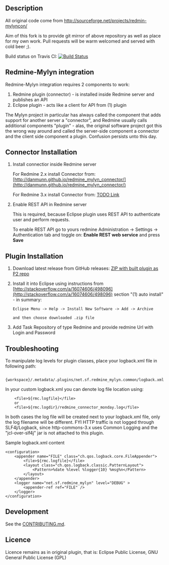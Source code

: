 
Description
-------------------------

All original code come from http://sourceforge.net/projects/redmin-mylyncon/

Aim of this fork is to provide git mirror of above repository as well as place for my own work.
Pull requests will be warm welcomed and served with cold beer ;).

Build status on Travis CI:
[![Build Status](https://travis-ci.org/ljader/redmine-mylyn-plugin.svg)](https://travis-ci.org/ljader/redmine-mylyn-plugin)

Redmine-Mylyn integration
-------------------------

Redmine-Mylyn integration requires 2 components to work:

1. Redmine plugin (connector) - is installed inside Redmine server and publishes an API
2. Eclipse plugin - acts like a client for API from (1) plugin

The Mylyn project in particular has always called the component that adds support for another server a "connector", 
and Redmine usually calls additional components "plugin" - alas, 
the original software project got this the wrong way around and called the server-side component a connector
and the client side component a plugin. Confusion persists unto this day.

Connector Installation
-------------------------

1. Install connectior inside Redmine server
    
    For Redmine 2.x install Connector from:
    [http://danmunn.github.io/redmine_mylyn_connector/](http://danmunn.github.io/redmine_mylyn_connector/)
     
    For Redmine 3.x install Connector from:
    [TODO Link](http://google.com)
     
2. Enable REST API in Redmine server

    This is required, because Eclipse plugin uses REST API to authenticate user and perform requests. 

    To enable REST API go to yours redmine Administration -> Settings -> Authentication tab and toggle on:
    **Enable REST web service** and press **Save**

Plugin Installation
-------------------------

1.  Download latest release from GitHub releases:
[ZIP with built plugin as P2 repo](https://github.com/ljader/redmine-mylyn-plugin/releases/latest)

2.  Install it into Eclipse using instructions from [http://stackoverflow.com/a/16074606/498096](http://stackoverflow.com/a/16074606/498096) section "(1) auto install" - in summary:

		Eclipse Menu -> Help -> Install New Software -> Add -> Archive

		and then choose downloaded .zip file

3. Add Task Repository of type Redmine and provide redmine Url with Login and Password

Troubleshooting
-------------------------

To manipulate log levels for plugin classes, place your logback.xml file in following path:

		{workspace}/.metadata/.plugins/net.sf.redmine_mylyn.common/logback.xml

In your custom logback.xml you can denote log file location using:

		<file>${rmc.logfile}</file>
		or
		<file>${rmc.logdir}/redmine_connector_monday.log</file>
In both cases the log file will be created next to your logback.xml file, only the log filename will be different.
FYI HTTP traffic is not logged through SLF4j/Logback, since http-commons-3.x uses Common Logging
and the "jcl-over-slf4j" jar is not attached to this plugin.

Sample logback.xml content

	<configuration>
		<appender name="FILE" class="ch.qos.logback.core.FileAppender">
			<file>${rmc.logfile}</file>
			<layout class="ch.qos.logback.classic.PatternLayout">
				<Pattern>%date %level %logger{10} %msg%n</Pattern>
			</layout>
		</appender>
		<logger name="net.sf.redmine_mylyn" level="DEBUG" >
			<appender-ref ref="FILE" />
		</logger>
	</configuration>

Development
-------------------------

See the [CONTRIBUTING.md](CONTRIBUTING.md).

Licence
-------------------------
Licence remains as in original plugin, that is:
Eclipse Public License, GNU General Public License (GPL)
